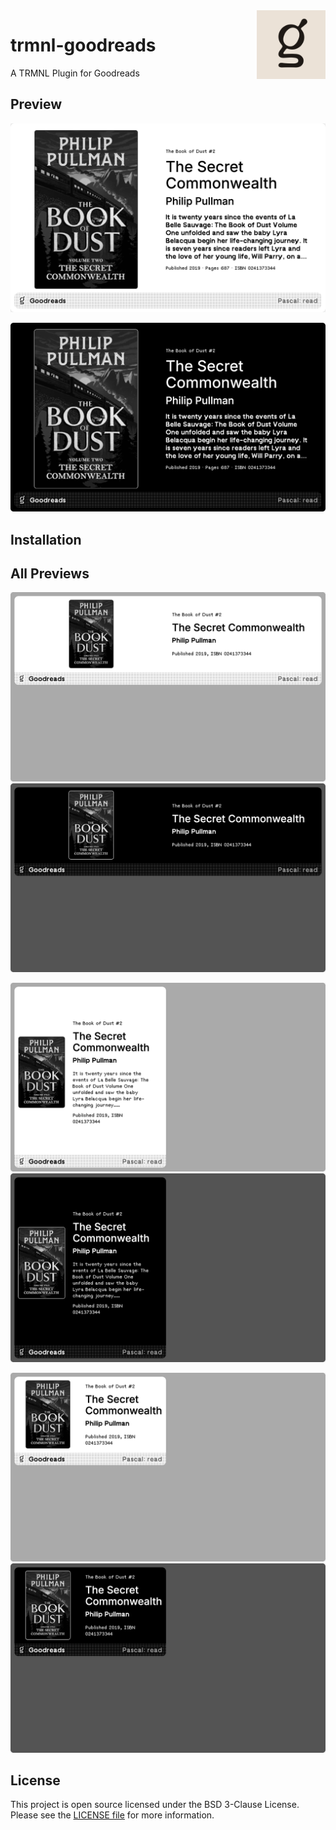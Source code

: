 <img src="icon.png" align="right" height="110"/>

# trmnl-goodreads

A TRMNL Plugin for Goodreads

## Preview

![full light](img/full-light.png)

![full dark](img/full-dark.png)

## Installation

## All Previews

![half horizontal light](img/half-horizontal-light.png)
![half horizontal dark](img/half-horizontal-dark.png)


![half vertical light](img/half-vertical-light.png)
![half vertical dark](img/half-vertical-dark.png)

![quadrant light](img/quadrant-light.png)
![quadrant dark](img/quadrant-dark.png)

## License

This project is open source licensed under the BSD 3-Clause License. Please see the [LICENSE file](LICENSE) for more information.
